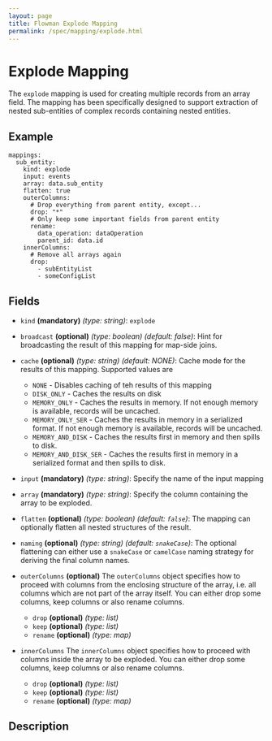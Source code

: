 ```yaml
---
layout: page
title: Flowman Explode Mapping
permalink: /spec/mapping/explode.html
---
```

# Explode Mapping

The `explode` mapping is used for creating multiple records from an array field. The mapping has
been specifically designed to support extraction of nested sub-entities of complex records containing
nested entities.

## Example
```
mappings:
  sub_entity:
    kind: explode
    input: events
    array: data.sub_entity
    flatten: true
    outerColumns:
      # Drop everything from parent entity, except...
      drop: "*"
      # Only keep some important fields from parent entity
      rename:
        data_operation: dataOperation
        parent_id: data.id
    innerColumns:
      # Remove all arrays again
      drop:
        - subEntityList
        - someConfigList
```

## Fields
* `kind` **(mandatory)** *(type: string)*: `explode`

* `broadcast` **(optional)** *(type: boolean)* *(default: false)*: 
Hint for broadcasting the result of this mapping for map-side joins.

* `cache` **(optional)** *(type: string)* *(default: NONE)*:
Cache mode for the results of this mapping. Supported values are
  * `NONE` - Disables caching of teh results of this mapping
  * `DISK_ONLY` - Caches the results on disk
  * `MEMORY_ONLY` - Caches the results in memory. If not enough memory is available, records will be uncached.
  * `MEMORY_ONLY_SER` - Caches the results in memory in a serialized format. If not enough memory is available, records will be uncached.
  * `MEMORY_AND_DISK` - Caches the results first in memory and then spills to disk.
  * `MEMORY_AND_DISK_SER` - Caches the results first in memory in a serialized format and then spills to disk.

* `input` **(mandatory)** *(type: string)*:
Specify the name of the input mapping

* `array` **(mandatory)** *(type: string)*:
Specify the column containing the array to be exploded.

* `flatten` **(optional)** *(type: boolean)* *(default: `false`)*:
The mapping can optionally flatten all nested structures of the result.

* `naming` **(optional)** *(type: string)* *(default: `snakeCase`)*:
The optional flattening can either use a `snakeCase` or `camelCase` naming strategy for deriving
the final column names.

* `outerColumns` **(optional)**
The `outerColumns` object specifies how to proceed with columns from the enclosing structure of the
array, i.e. all columns which are not part of the array itself. You can either drop some columns,
keep columns or also rename columns.
  * `drop` **(optional)** *(type: list)*
  * `keep` **(optional)** *(type: list)*
  * `rename` **(optional)** *(type: map)*
  
* `innerColumns`
The `innerColumns` object specifies how to proceed with columns inside the array to be exploded. 
You can either drop some columns, keep columns or also rename columns.
  * `drop` **(optional)** *(type: list)*
  * `keep` **(optional)** *(type: list)*
  * `rename` **(optional)** *(type: map)*
  

## Description
